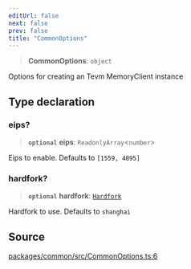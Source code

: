 ```yaml
---
editUrl: false
next: false
prev: false
title: "CommonOptions"
---
```


> **CommonOptions**: `object`

Options for creating an Tevm MemoryClient instance

## Type declaration

### eips?

> **`optional`** **eips**: `ReadonlyArray`\<`number`\>

Eips to enable. Defaults to `[1559, 4895]`

### hardfork?

> **`optional`** **hardfork**: [`Hardfork`](/reference/tevm/common/type-aliases/hardfork/)

Hardfork to use. Defaults to `shanghai`

## Source

[packages/common/src/CommonOptions.ts:6](https://github.com/evmts/tevm-monorepo/blob/main/packages/common/src/CommonOptions.ts#L6)
